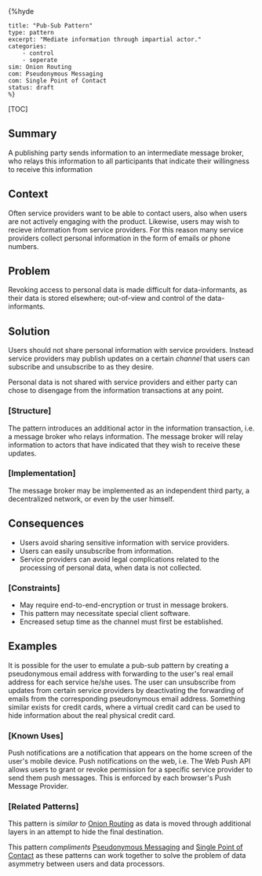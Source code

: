  {%hyde

    title: "Pub-Sub Pattern"
    type: pattern
    excerpt: "Mediate information through impartial actor."
    categories: 
        - control
        - seperate
    sim: Onion Routing
    com: Pseudonymous Messaging
    com: Single Point of Contact
    status: draft
    %}

[TOC]

<!--### [Also Known As]-->
<!-- All other names the pattern is known by.-->

## Summary
<!-- One short paragraph summarising the pattern.-->
A publishing party sends information to an intermediate message broker, who relays this information to all participants that indicate their willingness to receive this information

## Context
<!-- The situations in which the pattern may apply.-->
Often service providers want to be able to contact users, also when users are not actively engaging with the product.
Likewise, users may wish to recieve information from service providers. For this reason many service providers collect personal information in the form of emails or phone numbers.

## Problem
<!-- The problem a pattern addresses, including a list of forces describing why a problem might be difficult to solve.-->
Revoking access to personal data is made difficult for data-informants, as their data is stored elsewhere; out-of-view and control of the data-informants.

## Solution
<!-- A concise description of how the pattern addresses the problem.-->
Users should not share personal information with service providers. Instead service providers may publish updates on a certain _channel_ that users can subscribe and unsubscribe to as they desire.

<!--goals-->
Personal data is not shared with service providers and either party can chose to disengage from the information transactions at any point.

### [Structure]
<!--A detailed specification of the structural aspects of the pattern. A class diagram if applicable.-->
The pattern introduces an additional actor in the information transaction, i.e. a message broker who relays information.
The message broker will relay information to actors that have indicated that they wish to receive these updates. 

### [Implementation]
<!--Guidelines for implementing the pattern; code fragments; suggested PETS; policy fragments.-->
The message broker may be implemented as an independent third party, a decentralized network, or even by the user himself.

## Consequences
<!--The advantages (benefits) and disadvantages (liabilities) of applying the pattern.-->
- Users avoid sharing sensitive information with service providers.
- Users can easily unsubscribe from information.
- Service providers can avoid legal complications related to the processing of personal data, when data is not collected.

### [Constraints]
<!-- limitations as a consequence of applying the pattern.-->
- May require end-to-end-encryption or trust in message brokers.
- This pattern may necessitate special client software.
- Encreased setup time as the channel must first be established.


## Examples
<!--Motivational example to see how the pattern is applied.-->
It is possible for the user to emulate a pub-sub pattern by creating a pseudonymous email address with forwarding to the user's real email address for each service he/she uses. The user can unsubscribe from updates from certain
service providers by deactivating the forwarding of emails from the corresponding pseudonymous email address. Something similar exists for credit cards, where a virtual credit card can be used to hide information about the real physical credit card.

### [Known Uses]
<!-- Pointers to various applications of the pattern.-->
Push notifications are a notification that appears on the home screen of the user's mobile device. Push notifications on the web, i.e. The Web Push API allows users to grant or revoke permission for a specific service provider to send them push messages. This is enforced by each browser's Push Message Provider.

<!--## See Also-->
<!-- Any pointers to relevant information, not contained in the subfields below.-->



### [Related Patterns]
<!-- Supporting and conflicting patterns-->
This pattern is _similar to_ [Onion Routing](patterns/Onion-routing.md) as data is moved through additional layers in an attempt to hide the final destination.

This pattern _compliments_ [Pseudonymous Messaging](patterns/Pseudonymous-messaging.md) and [Single Point of Contact](patterns/Single-Point-of-Contact.md) as these patterns can work together to solve the problem of data asymmetry between users and data processors. 


<!--### [Sources]-->
<!-- References to the original source of the pattern.-->



<!--## General Comments-->
<!-- Separate discussion on the pattern.-->



<!--## Tags-->
<!-- User definable descriptors for additional correlation.-->
